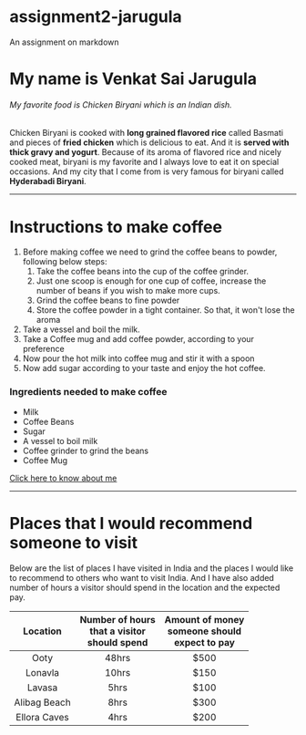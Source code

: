 # assignment2-jarugula
An assignment on markdown
# My name is Venkat Sai Jarugula
###### My favorite food is Chicken Biryani which is an Indian dish.

Chicken Biryani is cooked with **long grained flavored rice** called Basmati and pieces of **fried chicken** which is delicious to eat. And it is **served with thick gravy and yogurt**. Because of its aroma of flavored rice and nicely cooked meat, biryani is my favorite and I always love to eat it on special occasions. And my city that I come from is very famous for biryani called **Hyderabadi Biryani**.
***
# Instructions to make coffee
1. Before making coffee we need to grind the coffee beans to powder, following below steps:
   1. Take the coffee beans into the cup of the coffee grinder.
   2. Just one scoop is enough for one cup of coffee, increase the number of beans if you wish to make more cups.
   3. Grind the coffee beans to fine powder 
   4. Store the coffee powder in a tight container. So that, it won't lose the aroma
2. Take a vessel and boil the milk.
3. Take a Coffee mug and add coffee powder, according to your preference
4. Now pour the hot milk into coffee mug and stir it with a spoon
5. Now add sugar according to your taste and enjoy the hot coffee.

### Ingredients needed to make coffee
* Milk
* Coffee Beans
* Sugar
* A vessel to boil milk
* Coffee grinder to grind the beans
* Coffee Mug 

[Click here to know about me](AboutMe.md)

***
# Places that I would recommend someone to visit

Below are the list of places I have visited in India and the places I would like to recommend to others who want to visit India. And I have also added number of hours a visitor should spend in the location and the expected pay.

| Location | Number of hours <br> that a visitor <br> should spend |Amount of money<br> someone should <br> expect to pay |
| :---: | :---: | :---: |
| Ooty | 48hrs| $500 |
| Lonavla | 10hrs | $150 |
| Lavasa | 5hrs | $100|
| Alibag Beach | 8hrs | $300 |
| Ellora Caves | 4hrs| $200 |


